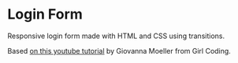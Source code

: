 # Login Form

Responsive login form made with HTML and CSS using transitions.

Based [on this youtube tutorial](https://youtu.be/MkXuQ9CcHqU) by Giovanna Moeller from Girl Coding.
